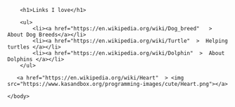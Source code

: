 <!DOCTYPE html>
<html>
    <head>
        <meta charset="utf-8">
        <title>Spin-off of "Challenge: Links you love"</title>
    </head>
    <body>
        
        <h1>Links I love</h1>
        
        <ul>
            <li><a href="https://en.wikipedia.org/wiki/Dog_breed"   > About Dog Breeds</a></li>
            <li><a href="https://en.wikipedia.org/wiki/Turtle"  >  Helping turtles </a></li>
            <li><a href="https://en.wikipedia.org/wiki/Dolphin"  >  About Dolphins </a></li>
        </ul>

       <a href="https://en.wikipedia.org/wiki/Heart"  > <img src="https://www.kasandbox.org/programming-images/cute/Heart.png"></a>
        
    </body>
</html>
